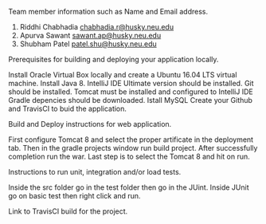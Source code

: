 Team member information such as Name and Email address.


1) Riddhi Chabhadia     chabhadia.r@husky.neu.edu
2) Apurva Sawant         sawant.ap@husky.neu.edu
3) Shubham Patel          patel.shu@husky.neu.edu

Prerequisites for building and deploying your application locally.

Install Oracle Virtual Box locally and create a Ubuntu 16.04 LTS virtual machine.
Install Java 8.
IntelliJ IDE Ultimate version should be installed.
Git should be installed.
Tomcat must be installed and configured to IntelliJ IDE
Gradle depencies should be downloaded.
Istall MySQL
Create your Github and TravisCI to buid the application.

Build and Deploy instructions for web application.

First configure Tomcat 8 and select the proper artificate in the deployment tab.
Then in the gradle projects window run build project. After successfully completion run the war.
Last step is to select the Tomcat 8 and hit on run.

Instructions to run unit, integration and/or load tests.

Inside the src folder go in the test folder then go in the JUint. 
Inside JUnit go on basic test then right click and run.



Link to TravisCI build for the project.
